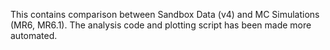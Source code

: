 This contains comparison between Sandbox Data (v4) and MC Simulations (MR6, MR6.1). The analysis code and plotting script has been made more automated.
